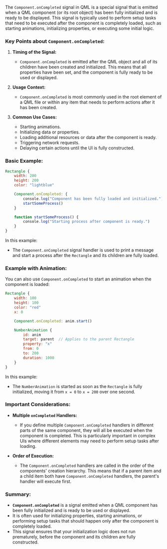The `Component.onCompleted` signal in QML is a special signal that is emitted when a QML component (or its root object) has been fully initialized and is ready to be displayed. This signal is typically used to perform setup tasks that need to be executed after the component is completely loaded, such as starting animations, initializing properties, or executing some initial logic.

### **Key Points about `Component.onCompleted`:**

1. **Timing of the Signal:**
   - `Component.onCompleted` is emitted after the QML object and all of its children have been created and initialized. This means that all properties have been set, and the component is fully ready to be used or displayed.

2. **Usage Context:**
   - `Component.onCompleted` is most commonly used in the root element of a QML file or within any item that needs to perform actions after it has been created.

3. **Common Use Cases:**
   - Starting animations.
   - Initializing data or properties.
   - Loading additional resources or data after the component is ready.
   - Triggering network requests.
   - Delaying certain actions until the UI is fully constructed.

### **Basic Example:**

```qml
Rectangle {
    width: 200
    height: 200
    color: "lightblue"

    Component.onCompleted: {
        console.log("Component has been fully loaded and initialized.")
        startSomeProcess()
    }

    function startSomeProcess() {
        console.log("Starting process after component is ready.")
    }
}
```

In this example:
- The `Component.onCompleted` signal handler is used to print a message and start a process after the `Rectangle` and its children are fully loaded.

### **Example with Animation:**

You can also use `Component.onCompleted` to start an animation when the component is loaded:

```qml
Rectangle {
    width: 100
    height: 100
    color: "red"
    x: 0

    Component.onCompleted: anim.start()

    NumberAnimation {
        id: anim
        target: parent  // Applies to the parent Rectangle
        property: "x"
        from: 0
        to: 200
        duration: 1000
    }
}
```

In this example:
- The `NumberAnimation` is started as soon as the `Rectangle` is fully initialized, moving it from `x = 0` to `x = 200` over one second.

### **Important Considerations:**

- **Multiple `onCompleted` Handlers:**
  - If you define multiple `Component.onCompleted` handlers in different parts of the same component, they will all be executed when the component is completed. This is particularly important in complex UIs where different elements may need to perform setup tasks after loading.

- **Order of Execution:**
  - The `Component.onCompleted` handlers are called in the order of the components' creation hierarchy. This means that if a parent item and a child item both have `Component.onCompleted` handlers, the parent's handler will execute first.

### **Summary:**

- **`Component.onCompleted`** is a signal emitted when a QML component has been fully initialized and is ready to be used or displayed.
- It is often used for initializing properties, starting animations, or performing setup tasks that should happen only after the component is completely loaded.
- This signal ensures that your initialization logic does not run prematurely, before the component and its children are fully constructed.
